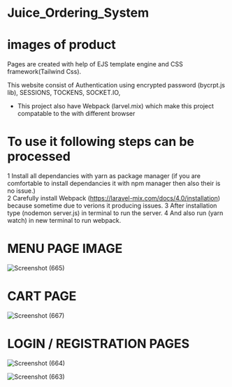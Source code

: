# Juice_Ordering_System

# images of product 

Pages are created with help of EJS template engine and CSS framework(Tailwind Css).

This website consist of Authentication using encrypted password (bycrpt.js lib),
SESSIONS, TOCKENS, SOCKET.IO, 

* This project also have Webpack (larvel.mix) which make this project 
  compatable to the with different browser

# To use it following steps can be processed

1 Install all dependancies with yarn as package manager (if you are comfortable to install dependancies it with npm manager then also their is no issue.)  
2 Carefully install Webpack (https://laravel-mix.com/docs/4.0/installation) because sometime due to verions it producing issues.
3 After installation type (nodemon server.js) in terminal to run the server.
4 And also run (yarn watch) in new terminal to  run webpack.

# MENU PAGE IMAGE

![Screenshot (665)](https://user-images.githubusercontent.com/74869287/130316693-bd7ead15-9e4d-4a3c-8bcc-570249abf254.png)

# CART PAGE

![Screenshot (667)](https://user-images.githubusercontent.com/74869287/130316765-696da842-ac1e-43e3-859a-536c801da095.png)

# LOGIN / REGISTRATION PAGES

![Screenshot (664)](https://user-images.githubusercontent.com/74869287/130316772-ef3cd624-7ecc-4795-be8e-a72d4fcd373a.png)

![Screenshot (663)](https://user-images.githubusercontent.com/74869287/130316732-840a13b6-1f02-4653-a429-b37cb338dc6d.png)

